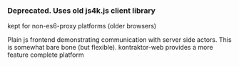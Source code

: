 ### Deprecated. Uses old js4k.js client library

kept for non-es6-proxy platforms (older browsers)

Plain js frontend demonstrating communication with server side actors.
This is somewhat bare bone (but flexible). kontraktor-web provides a more feature complete platform